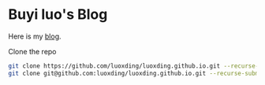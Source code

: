 # Buyi luo's Blog

Here is my [blog](https://luoxding.github.io/).

Clone the repo

```bash
git clone https://github.com/luoxding/luoxding.github.io.git --recurse-submodules
git clone git@github.com:luoxding/luoxding.github.io.git --recurse-submodules
```
